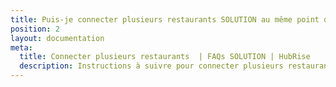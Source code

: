 ```yaml
---
title: Puis-je connecter plusieurs restaurants SOLUTION au même point de vente HubRise ?
position: 2
layout: documentation
meta:
  title: Connecter plusieurs restaurants  | FAQs SOLUTION | HubRise
  description: Instructions à suivre pour connecter plusieurs restaurants SOLUTION sur le même point de vente HubRise. Recevoir toutes les commandes sur la même caisse.
---
```

